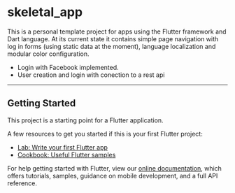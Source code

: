 # skeletal_app

This is a personal template project for apps using the Flutter framework and Dart language. At its current state it contains simple page navigation with log in forms (using static data at the moment), language localization and modular color configuration.

- Login with Facebook implemented.
- User creation and login with conection to a rest api

---------------------------

## Getting Started

This project is a starting point for a Flutter application.

A few resources to get you started if this is your first Flutter project:

- [Lab: Write your first Flutter app](https://flutter.io/docs/get-started/codelab)
- [Cookbook: Useful Flutter samples](https://flutter.io/docs/cookbook)

For help getting started with Flutter, view our 
[online documentation](https://flutter.io/docs), which offers tutorials, 
samples, guidance on mobile development, and a full API reference.
